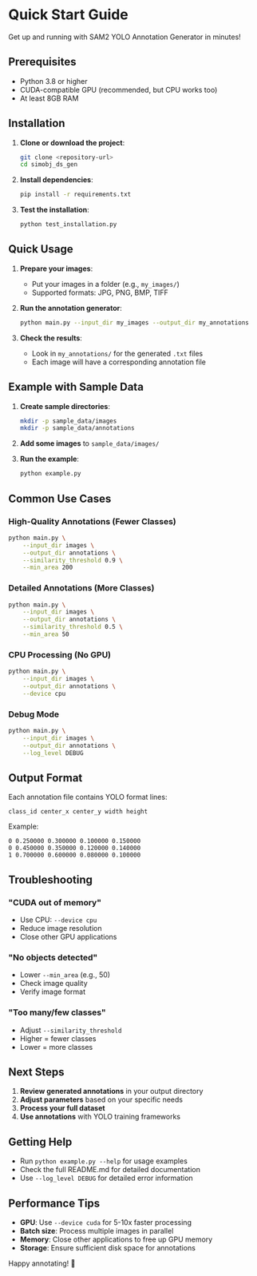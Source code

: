 # Quick Start Guide

Get up and running with SAM2 YOLO Annotation Generator in minutes!

## Prerequisites

- Python 3.8 or higher
- CUDA-compatible GPU (recommended, but CPU works too)
- At least 8GB RAM

## Installation

1. **Clone or download the project**:
   ```bash
   git clone <repository-url>
   cd simobj_ds_gen
   ```

2. **Install dependencies**:
   ```bash
   pip install -r requirements.txt
   ```

3. **Test the installation**:
   ```bash
   python test_installation.py
   ```

## Quick Usage

1. **Prepare your images**:
   - Put your images in a folder (e.g., `my_images/`)
   - Supported formats: JPG, PNG, BMP, TIFF

2. **Run the annotation generator**:
   ```bash
   python main.py --input_dir my_images --output_dir my_annotations
   ```

3. **Check the results**:
   - Look in `my_annotations/` for the generated `.txt` files
   - Each image will have a corresponding annotation file

## Example with Sample Data

1. **Create sample directories**:
   ```bash
   mkdir -p sample_data/images
   mkdir -p sample_data/annotations
   ```

2. **Add some images** to `sample_data/images/`

3. **Run the example**:
   ```bash
   python example.py
   ```

## Common Use Cases

### High-Quality Annotations (Fewer Classes)
```bash
python main.py \
    --input_dir images \
    --output_dir annotations \
    --similarity_threshold 0.9 \
    --min_area 200
```

### Detailed Annotations (More Classes)
```bash
python main.py \
    --input_dir images \
    --output_dir annotations \
    --similarity_threshold 0.5 \
    --min_area 50
```

### CPU Processing (No GPU)
```bash
python main.py \
    --input_dir images \
    --output_dir annotations \
    --device cpu
```

### Debug Mode
```bash
python main.py \
    --input_dir images \
    --output_dir annotations \
    --log_level DEBUG
```

## Output Format

Each annotation file contains YOLO format lines:
```
class_id center_x center_y width height
```

Example:
```
0 0.250000 0.300000 0.100000 0.150000
0 0.450000 0.350000 0.120000 0.140000
1 0.700000 0.600000 0.080000 0.100000
```

## Troubleshooting

### "CUDA out of memory"
- Use CPU: `--device cpu`
- Reduce image resolution
- Close other GPU applications

### "No objects detected"
- Lower `--min_area` (e.g., 50)
- Check image quality
- Verify image format

### "Too many/few classes"
- Adjust `--similarity_threshold`
- Higher = fewer classes
- Lower = more classes

## Next Steps

1. **Review generated annotations** in your output directory
2. **Adjust parameters** based on your specific needs
3. **Process your full dataset**
4. **Use annotations** with YOLO training frameworks

## Getting Help

- Run `python example.py --help` for usage examples
- Check the full README.md for detailed documentation
- Use `--log_level DEBUG` for detailed error information

## Performance Tips

- **GPU**: Use `--device cuda` for 5-10x faster processing
- **Batch size**: Process multiple images in parallel
- **Memory**: Close other applications to free up GPU memory
- **Storage**: Ensure sufficient disk space for annotations

Happy annotating! 🎉 